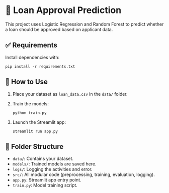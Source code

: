 # 🏦 Loan Approval Prediction

This project uses Logistic Regression and Random Forest to predict whether a loan should be approved based on applicant data.

## ✅ Requirements
Install dependencies with:
```
pip install -r requirements.txt
```

## 💠 How to Use

1. Place your dataset as `loan_data.csv` in the `data/` folder.

2. Train the models:
   ```
   python train.py
   ```

3. Launch the Streamlit app:
   ```
   streamlit run app.py
   ```

## 📂 Folder Structure

- `data/`: Contains your dataset.
- `models/`: Trained models are saved here.
- `logs/`: Logging the activities and error.
- `src/`: All modular code (preprocessing, training, evaluation, logging).
- `app.py`: Streamlit app entry point.
- `train.py`: Model training script.
